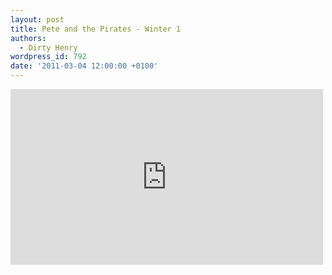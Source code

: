 ```yaml
---
layout: post
title: Pete and the Pirates - Winter 1
authors:
  - Dirty Henry
wordpress_id: 792
date: '2011-03-04 12:00:00 +0100'
---
```

<iframe src="http://player.vimeo.com/video/18153281?title=0&amp;byline=0&amp;portrait=0&amp;color=ff0179" width="500" height="281" frameborder="0"></iframe>
